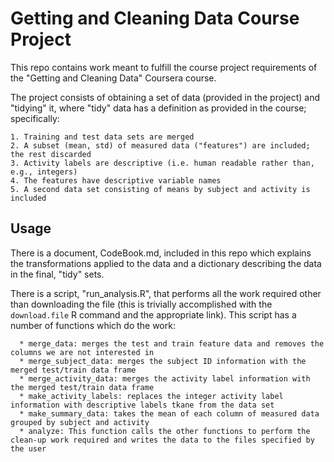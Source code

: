 Getting and Cleaning Data Course Project
========================================

This repo contains work meant to fulfill the course project requirements of the "Getting and Cleaning Data" Coursera course.

The project consists of obtaining a set of data (provided in the project) and "tidying" it, where "tidy" data has a definition as provided in the course; specifically:

    1. Training and test data sets are merged
    2. A subset (mean, std) of measured data ("features") are included; the rest discarded
    3. Activity labels are descriptive (i.e. human readable rather than, e.g., integers)
    4. The features have descriptive variable names
    5. A second data set consisting of means by subject and activity is included

Usage
-----

There is a document, CodeBook.md, included in this repo which explains the transformations applied to the data and a dictionary describing the data in the final, "tidy" sets.

There is a script, "run_analysis.R", that performs all the work required other than downloading the file (this is trivially accomplished with the `download.file` R command and the appropriate link). This script has a number of functions which do the work:

      * merge_data: merges the test and train feature data and removes the columns we are not interested in
      * merge_subject_data: merges the subject ID information with the merged test/train data frame
      * merge_activity_data: merges the activity label information with the merged test/train data frame
      * make_activity_labels: replaces the integer activity label information with descriptive labels tkane from the data set
      * make_summary_data: takes the mean of each column of measured data grouped by subject and activity
      * analyze: This function calls the other functions to perform the clean-up work required and writes the data to the files specified by the user